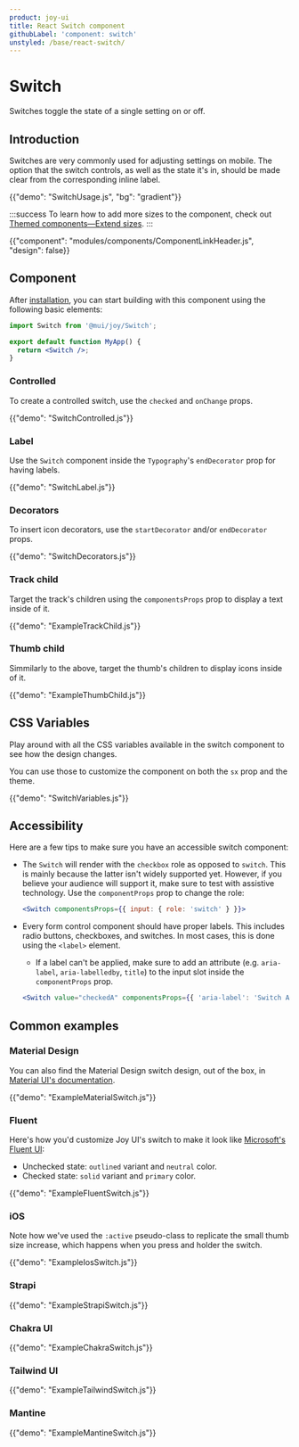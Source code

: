 ```yaml
---
product: joy-ui
title: React Switch component
githubLabel: 'component: switch'
unstyled: /base/react-switch/
---
```


# Switch

<p class="description">Switches toggle the state of a single setting on or off.</p>

## Introduction

Switches are very commonly used for adjusting settings on mobile.
The option that the switch controls, as well as the state it's in,
should be made clear from the corresponding inline label.

{{"demo": "SwitchUsage.js", "bg": "gradient"}}

:::success
To learn how to add more sizes to the component, check out [Themed components—Extend sizes](/joy-ui/customization/themed-components/#extend-sizes).
:::

{{"component": "modules/components/ComponentLinkHeader.js", "design": false}}

## Component

After [installation](/joy-ui/getting-started/installation/), you can start building with this component using the following basic elements:

```jsx
import Switch from '@mui/joy/Switch';

export default function MyApp() {
  return <Switch />;
}
```

### Controlled

To create a controlled switch, use the `checked` and `onChange` props.

{{"demo": "SwitchControlled.js"}}

### Label

Use the `Switch` component inside the `Typography`'s `endDecorator` prop for having labels.

{{"demo": "SwitchLabel.js"}}

### Decorators

To insert icon decorators, use the `startDecorator` and/or `endDecorator` props.

{{"demo": "SwitchDecorators.js"}}

### Track child

Target the track's children using the `componentsProps` prop to display a text inside of it.

{{"demo": "ExampleTrackChild.js"}}

### Thumb child

Simmilarly to the above, target the thumb's children to display icons inside of it.

{{"demo": "ExampleThumbChild.js"}}

## CSS Variables

Play around with all the CSS variables available in the switch component to see how the design changes.

You can use those to customize the component on both the `sx` prop and the theme.

{{"demo": "SwitchVariables.js"}}

## Accessibility

Here are a few tips to make sure you have an accessible switch component:

- The `Switch` will render with the `checkbox` role as opposed to `switch`.
  This is mainly because the latter isn't widely supported yet.
  However, if you believe your audience will support it, make sure to test with assistive technology.
  Use the `componentProps` prop to change the role:

  ```jsx
  <Switch componentsProps={{ input: { role: 'switch' } }}>
  ```

- Every form control component should have proper labels.
  This includes radio buttons, checkboxes, and switches.
  In most cases, this is done using the `<label>` element.
  - If a label can't be applied, make sure to add an attribute (e.g. `aria-label`, `aria-labelledby`, `title`) to the input slot inside the `componentProps` prop.
  ```jsx
  <Switch value="checkedA" componentsProps={{ 'aria-label': 'Switch A' }} />
  ```

## Common examples

### Material Design

You can also find the Material Design switch design, out of the box, in [Material UI's documentation](/material-ui/react-switch/).

{{"demo": "ExampleMaterialSwitch.js"}}

### Fluent

Here's how you'd customize Joy UI's switch to make it look like [Microsoft's Fluent UI](https://developer.microsoft.com/en-us/fluentui#/controls/web/toggle):

- Unchecked state: `outlined` variant and `neutral` color.
- Checked state: `solid` variant and `primary` color.

{{"demo": "ExampleFluentSwitch.js"}}

### iOS

Note how we've used the `:active` pseudo-class to replicate the small thumb size increase, which happens when you press and holder the switch.

{{"demo": "ExampleIosSwitch.js"}}

### Strapi

{{"demo": "ExampleStrapiSwitch.js"}}

### Chakra UI

{{"demo": "ExampleChakraSwitch.js"}}

### Tailwind UI

{{"demo": "ExampleTailwindSwitch.js"}}

### Mantine

{{"demo": "ExampleMantineSwitch.js"}}
